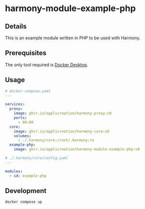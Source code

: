 # harmony-module-example-php

## Details

This is an example module written in PHP to be used with Harmony.

## Prerequisites

The only tool required is [Docker Desktop](https://www.docker.com/products/docker-desktop).

## Usage

```yaml
# docker-compose.yaml
---

services:
  proxy:
    image: ghcr.io/applicreation/harmony-proxy:v0
    ports:
      - 80:80
  core:
    image: ghcr.io/applicreation/harmony-core:v0
    volumes:
      - ./.harmony/core:/root/.harmony:ro
  example-php:
    image: ghcr.io/applicreation/harmony-module-example-php:v0
```

```yaml
# ./.harmony/core/config.yaml
---

modules:
  - id: example-php
```

## Development

```shell
docker compose up
```
